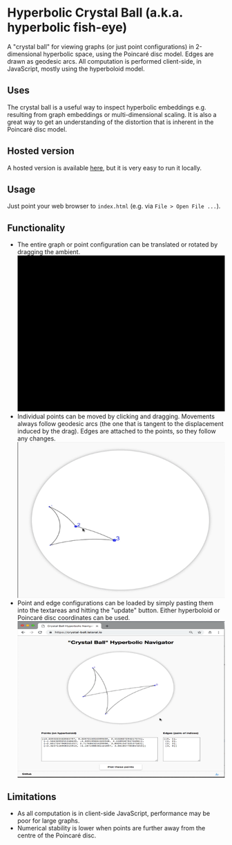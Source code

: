 # Hyperbolic Crystal Ball (a.k.a. hyperbolic fish-eye)
A "crystal ball" for viewing graphs (or just point configurations) in 2-dimensional hyperbolic space, using the Poincaré disc model.  Edges are drawn as geodesic arcs.
All computation is performed client-side, in JavaScript, mostly using the hyperboloid model.

## Uses
The crystal ball is a useful way to inspect hyperbolic embeddings e.g. resulting from graph embeddings or multi-dimensional scaling.  It is also a great way to get an understanding of the distortion that is inherent in the Poincaré disc model. 

## Hosted version
A hosted version is available [here](https://crystal-ball.lateral.io/), but it is very easy to run it locally.

## Usage
Just point your web browser to `index.html` (e.g. via `File > Open File ...`).

## Functionality

+ The entire graph or point configuration can be translated or rotated by dragging the ambient. ![](img/drag-ambient.gif)
+ Individual points can be moved by clicking and dragging.  Movements always follow geodesic arcs (the one that is tangent to the displacement induced by the drag).  Edges are attached to the points, so they follow any changes. ![](img/drag-individual.gif)
+ Point and edge configurations can be loaded by simply pasting them into the textareas and hitting the "update" button.  Either hyperboloid or Poincaré disc coordinates can be used. ![](img/load-data.gif)

## Limitations

+ As all computation is in client-side JavaScript, performance may be poor for large graphs.
+ Numerical stability is lower when points are further away from the centre of the Poincaré disc.
